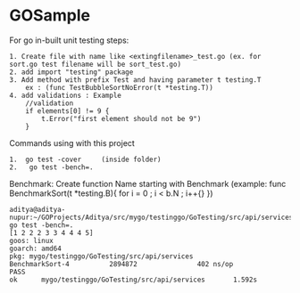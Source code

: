 # GOSample

For go in-built unit testing steps:

    1. Create file with name like <extingfilename>_test.go (ex. for sort.go test filename will be sort_test.go)
    2. add import "testing" package
    3. Add method with prefix Test and having parameter t testing.T 
        ex : (func TestBubbleSortNoError(t *testing.T))
    4. add validations : Example
        //validation
        if elements[0] != 9 {
            t.Error("first element should not be 9")
        }

Commands using with this project

    1.  go test -cover     (inside folder)
    2.   go test -bench=.

Benchmark:
    Create function Name starting with Benchmark (example:
    func BenchmarkSort(t *testing.B){  for i = 0 ; i < b.N ; i++{} })

    aditya@aditya-nupur:~/GOProjects/Aditya/src/mygo/testinggo/GoTesting/src/api/services$ go test -bench=.
    [1 2 2 2 3 3 4 4 4 5]
    goos: linux
    goarch: amd64
    pkg: mygo/testinggo/GoTesting/src/api/services
    BenchmarkSort-4          2894872               402 ns/op
    PASS
    ok      mygo/testinggo/GoTesting/src/api/services       1.592s
            


